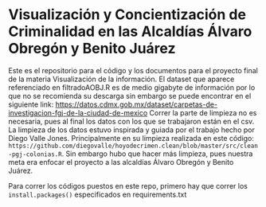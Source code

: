 # Visualización y Concientización de Criminalidad en las Alcaldías Álvaro Obregón y Benito Juárez
Este es el repositorio para el código y los documentos para el proyecto final de la materia Visualización de la información. El dataset que aparece referenciado en filtradoAOBJ.R 
es de medio gigabyte de información por lo que no se recomienda su descarga sin embargo se puede encontrar en el siguiente link: https://datos.cdmx.gob.mx/dataset/carpetas-de-investigacion-fgj-de-la-ciudad-de-mexico
Correr la parte de limpieza no es necesaria, pues al final los datos con los que se trabajaron están en el csv. La limpieza de los datos estuvo inspirada y guiada por el trabajo hecho por 
Diego Valle Jones. Principalmente en su limpieza realizada en este código: `https://github.com/diegovalle/hoyodecrimen.clean/blob/master/src/clean-pgj-colonias.R`. Sin embargo hubo que hacer
más limpieza, pues nuestra meta era enfocar el proyecto a las alcaldías Álvaro Obregón y Benito Juárez. 

Para correr los códigos puestos en este repo, primero hay que correr los `install.packages()` especificados en requirements.txt
